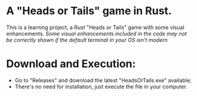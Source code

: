 # A "Heads or Tails" game in Rust.
This is a learning project, a Rust "Heads or Tails" game with some visual enhancements.
_Some visual enhancements included in the code may not be correctly shown if the default terminal in your OS isn't modern_

# Download and Execution:
- Go to "Releases" and download the latest "HeadsOrTails.exe" available;
- There's no need for installation, just execute the file in your computer.
